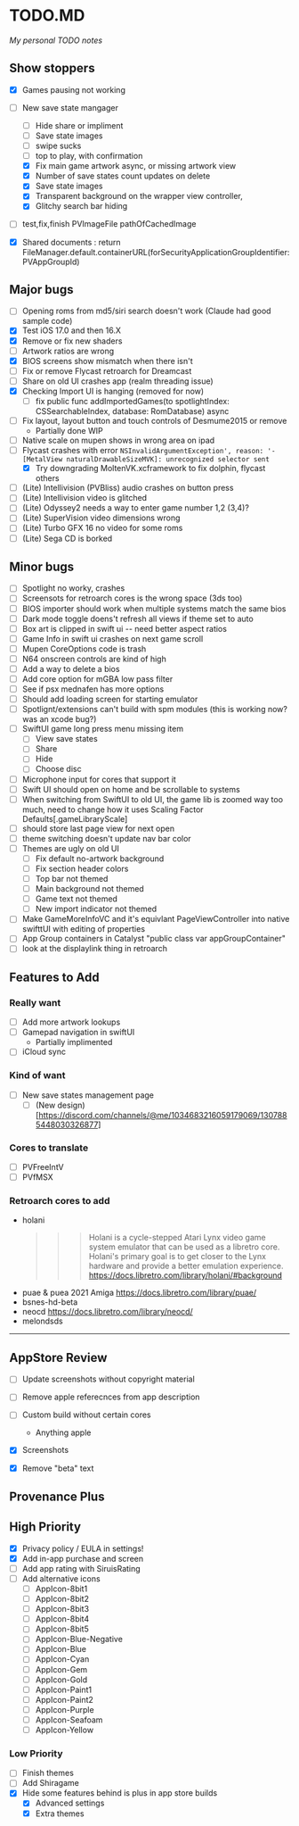 # TODO.MD
_My personal TODO notes_

## Show stoppers

- [X] Games pausing not working
- [ ] New save state mangager
    - [ ] Hide share or impliment
    - [ ] Save state images
    - [ ] swipe sucks
    - [ ] top to play, with confirmation
    - [X] Fix main game artwork async, or missing artwork view
    - [X] Number of save states count updates on delete
    - [X] Save state images
    - [X] Transparent background on the wrapper view controller,
    - [X] Glitchy search bar hiding
- [ ] test,fix,finish PVImageFile pathOfCachedImage

- [X] Shared documents :        return FileManager.default.containerURL(forSecurityApplicationGroupIdentifier: PVAppGroupId)

## Major bugs

- [ ] Opening roms from md5/siri search doesn't work (Claude had good sample code)
- [X] Test iOS 17.0 and then 16.X
- [X] Remove or fix new shaders
- [ ] Artwork ratios are wrong
- [X] BIOS screens show mismatch when there isn't
- [ ] Fix or remove Flycast retroarch for Dreamcast
- [ ] Share on old UI crashes app (realm threading issue)
- [X] Checking Import UI is hanging (removed for now)
    - [ ] fix public func addImportedGames(to spotlightIndex: CSSearchableIndex, database: RomDatabase) async
- [ ] Fix layout, layout button and touch controls of Desmume2015 or remove
    - Partially done WIP
- [ ] Native scale on mupen shows in wrong area on ipad
- [ ] Flycast crashes with error `NSInvalidArgumentException', reason: '-[MetalView naturalDrawableSizeMVK]: unrecognized selector sent`
    - [X] Try downgrading MoltenVK.xcframework to fix dolphin, flycast others
- [ ] (Lite) Intellivision (PVBliss) audio crashes on button press
- [ ] (Lite) Intellivision video is glitched
- [ ] (Lite) Odyssey2 needs a way to enter game number 1,2 (3,4)?
- [ ] (Lite) SuperVision video dimensions wrong
- [ ] (Lite) Turbo GFX 16 no video for some roms
- [ ] (Lite) Sega CD is borked

## Minor bugs

- [ ] Spotlight no worky, crashes
- [ ] Screensots for retroarch cores is the wrong space (3ds too)
- [ ] BIOS importer should work when multiple systems match the same bios
- [ ] Dark mode toggle doens't refresh all views if theme set to auto
- [ ] Box art is clipped in swift ui -- need better aspect ratios
- [ ] Game Info in swift ui crashes on next game scroll
- [ ] Mupen CoreOptions code is trash 
- [ ] N64 onscreen controls are kind of high
- [ ] Add a way to delete a bios
- [ ] Add core option for mGBA low pass filter
- [ ] See if psx mednafen has more options
- [ ] Should add loading screen for starting emulator
- [ ] Spotlignt/extensions can't build with spm modules (this is working now? was an xcode bug?)
- [ ] SwiftUI game long press menu missing item
    - [ ] View save states
    - [ ] Share
    - [ ] Hide
    - [ ] Choose disc
- [ ] Microphone input for cores that support it
- [ ] Swift UI should open on home and be scrollable to systems
- [ ] When switching from SwiftUI to old UI, the game lib is zoomed way too much, need to change how it uses Scaling Factor Defaults[.gameLibraryScale]
- [ ] should store last page view for next open
- [ ] theme switching doesn't update nav bar color
- [ ] Themes are ugly on old UI
    - [ ] Fix default no-artwork background
    - [ ] Fix section header colors
    - [ ] Top bar not themed
    - [ ] Main background not themed
    - [ ] Game text not themed
    - [ ] New import indicator not themed
- [ ] Make GameMoreInfoVC and it's equivlant PageViewController into native swifttUI with editing of properties
- [ ] App Group containers in Catalyst "public class var appGroupContainer"
- [ ] look at the displaylink thing in retroarch

## Features to Add

###  Really want

- [ ] Add more artwork lookups
- [ ] Gamepad navigation in swiftUI
    - Partially implimented
- [ ] iCloud sync

### Kind of want

- [ ] New save states management page
    - [ ] (New design)[https://discord.com/channels/@me/1034683216059179069/1307885448030326877]

### Cores to translate

- [ ] PVFreeIntV
- [ ] PVfMSX

### Retroarch cores to add

- holani
    >>> Holani is a cycle-stepped Atari Lynx video game system emulator that can be used as a libretro core. Holani's primary goal is to get closer to the Lynx hardware and provide a better emulation experience.
    https://docs.libretro.com/library/holani/#background
- puae & puea 2021
    Amiga
    https://docs.libretro.com/library/puae/
- bsnes-hd-beta
- neocd
    https://docs.libretro.com/library/neocd/
- melondsds

--------------------------------------

## AppStore Review

- [ ] Update screenshots without copyright material
- [ ] Remove apple referecnces from app description
- [ ] Custom build without certain cores
    - Anything apple

- [X] Screenshots
- [X] Remove "beta" text

## Provenance Plus

## High Priority

- [X] Privacy policy / EULA in settings!
- [X] Add in-app purchase and screen
- [ ] Add app rating with SiruisRating
- [ ] Add alternative icons
    - [ ] AppIcon-8bit1
    - [ ] AppIcon-8bit2
    - [ ] AppIcon-8bit3
    - [ ] AppIcon-8bit4
    - [ ] AppIcon-8bit5
    - [ ] AppIcon-Blue-Negative
    - [ ] AppIcon-Blue
    - [ ] AppIcon-Cyan
    - [ ] AppIcon-Gem
    - [ ] AppIcon-Gold
    - [ ] AppIcon-Paint1
    - [ ] AppIcon-Paint2
    - [ ] AppIcon-Purple
    - [ ] AppIcon-Seafoam
    - [ ] AppIcon-Yellow

### Low Priority
- [ ] Finish themes
- [ ] Add Shiragame
- [X] Hide some features behind is plus in app store builds
    - [X] Advanced settings
    - [X] Extra themes
